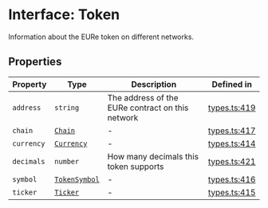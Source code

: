 # Interface: Token

Information about the EURe token on different networks.

## Properties

| Property | Type | Description | Defined in |
| ------ | ------ | ------ | ------ |
| `address` | `string` | The address of the EURe contract on this network | [types.ts:419](https://github.com/monerium/js-monorepo/blob/main/packages/sdk/src/types.ts#L419) |
| `chain` | [`Chain`](/docs/packages/sdk/type-aliases/Chain.md) | - | [types.ts:417](https://github.com/monerium/js-monorepo/blob/main/packages/sdk/src/types.ts#L417) |
| `currency` | [`Currency`](/docs/packages/sdk/enumerations/Currency.md) | - | [types.ts:414](https://github.com/monerium/js-monorepo/blob/main/packages/sdk/src/types.ts#L414) |
| `decimals` | `number` | How many decimals this token supports | [types.ts:421](https://github.com/monerium/js-monorepo/blob/main/packages/sdk/src/types.ts#L421) |
| `symbol` | [`TokenSymbol`](/docs/packages/sdk/type-aliases/TokenSymbol.md) | - | [types.ts:416](https://github.com/monerium/js-monorepo/blob/main/packages/sdk/src/types.ts#L416) |
| `ticker` | [`Ticker`](/docs/packages/sdk/type-aliases/Ticker.md) | - | [types.ts:415](https://github.com/monerium/js-monorepo/blob/main/packages/sdk/src/types.ts#L415) |
